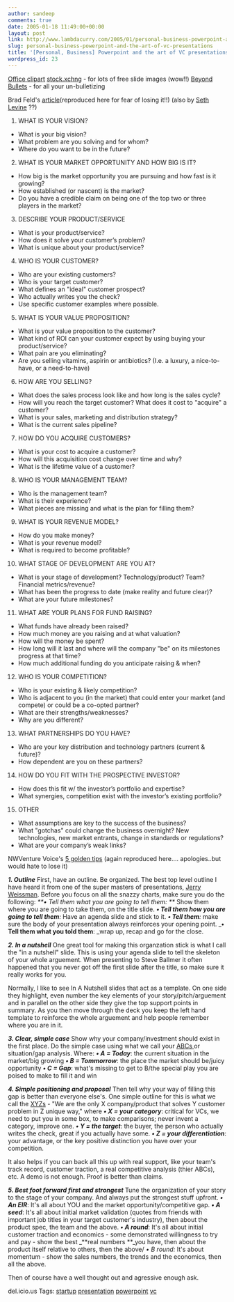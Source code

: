 ```yaml
---
author: sandeep
comments: true
date: 2005-01-18 11:49:00+00:00
layout: post
link: http://www.lambdacurry.com/2005/01/personal-business-powerpoint-and-the-art-of-vc-presentations/
slug: personal-business-powerpoint-and-the-art-of-vc-presentations
title: '[Personal, Business] Powerpoint and the art of VC presentations'
wordpress_id: 23
---
```


[Office clipart](http://office.microsoft.com/clipart/default.aspx?lc=en-us)
[stock.xchng](http://www.sxc.hu/index.phtml) - for lots of free slide images (wow!!)
[Beyond Bullets](http://www.beyondbullets.com/) - for all your un-bulletizing


Brad Feld's [article](http://www.feld.com/blog/archives/2004/06/the_torturous_w.html)(reproduced here for fear of losing it!!)  (also by [Seth Levine](http://sethlevine.typepad.com/vc_adventure/2005/01/putting_togethe.html) ??)






  

1) WHAT IS YOUR VISION?
- What is your big vision?
- What problem are you solving and for whom?
- Where do you want to be in the future?

2) WHAT IS YOUR MARKET OPPORTUNITY AND HOW BIG IS IT?
- How big is the market opportunity you are pursuing and how fast is it growing?
- How established (or nascent) is the market?
- Do you have a credible claim on being one of the top two or three players in the market?

3) DESCRIBE YOUR PRODUCT/SERVICE
- What is your product/service?
- How does it solve your customer’s problem?
- What is unique about your product/service?

4) WHO IS YOUR CUSTOMER?
- Who are your existing customers?
- Who is your target customer?
- What defines an "ideal" customer prospect?
- Who actually writes you the check?
- Use specific customer examples where possible.

5) WHAT IS YOUR VALUE PROPOSITION?
- What is your value proposition to the customer?
- What kind of ROI can your customer expect by using buying your product/service?
- What pain are you eliminating?
- Are you selling vitamins, aspirin or antibiotics? (I.e. a luxury, a nice-to-have, or a need-to-have)

6) HOW ARE YOU SELLING?
- What does the sales process look like and how long is the sales cycle?
- How will you reach the target customer? What does it cost to "acquire" a customer?
- What is your sales, marketing and distribution strategy?
- What is the current sales pipeline?

7) HOW DO YOU ACQUIRE CUSTOMERS?
- What is your cost to acquire a customer?
- How will this acquisition cost change over time and why?
- What is the lifetime value of a customer?

8) WHO IS YOUR MANAGEMENT TEAM?
- Who is the management team?
- What is their experience?
- What pieces are missing and what is the plan for filling them?

9) WHAT IS YOUR REVENUE MODEL?
- How do you make money?
- What is your revenue model?
- What is required to become profitable?

10) WHAT STAGE OF DEVELOPMENT ARE YOU AT?
- What is your stage of development? Technology/product? Team? Financial metrics/revenue?
- What has been the progress to date (make reality and future clear)?
- What are your future milestones?

11) WHAT ARE YOUR PLANS FOR FUND RAISING?
- What funds have already been raised?
- How much money are you raising and at what valuation?
- How will the money be spent?
- How long will it last and where will the company "be" on its milestones progress at that time?
- How much additional funding do you anticipate raising & when?

12) WHO IS YOUR COMPETITION?
- Who is your existing & likely competition?
- Who is adjacent to you (in the market) that could enter your market (and compete) or could be a co-opted partner?
- What are their strengths/weaknesses?
- Why are you different?

13) WHAT PARTNERSHIPS DO YOU HAVE?
- Who are your key distribution and technology partners (current & future)?
- How dependent are you on these partners?

14) HOW DO YOU FIT WITH THE PROSPECTIVE INVESTOR?
- How does this fit w/ the investor’s portfolio and expertise?
- What synergies, competition exist with the investor’s existing portfolio?

15) OTHER
- What assumptions are key to the success of the business?
- What "gotchas" could change the business overnight? New technologies, new market entrants, change in standards or regulations?
- What are your company’s weak links?


NWVenture Voice's [5 golden tips](http://www.nwventurevoice.com/archives/2004/09/vc_pitch_tips.html) (again reproduced here.... apologies..but would hate to lose it)


**_1. Outline_**
First, have an outline. Be organized. The best top level outline I have heard it from one of the super masters of presentations, [Jerry Weissman](http://marketingplaybook.com/2004/05/14/the_master_of_point_b.html). Before you focus on all the snazzy charts, make sure you do the following:
_**• Tell them what you are going to tell them: **_ Show them where you are going to take them, on the title slide.
_**• Tell them how you are going to tell them**:_ Have an agenda slide and stick to it.
_**• Tell them**:_ make sure the body of your presentation always reinforces your opening point.
_**• Tell them what you told them**: _wrap up, recap and go for the close.

  

_**2. In a nutshell**_
One great tool for making this organzation stick is what I call the "in a nutshell" slide. This is using your agenda slide to tell the skeleton of your whole arguement. When presenting to Steve Ballmer it often happened that you never got off the first slide after the title, so make sure it really works for you. 

  

Normally, I like to see In A Nutshell slides that act as a template. On one side they highlight, even number the key elements of your story/pitch/arguement and in parallel on the other side they give the top support points in summary. As you then move through the deck you keep the left hand template to reinforce the whole arguement and help people remember where you are in it. 

  

_**3. Clear, simple case**_
Show why your company/investment should exist in the first place.  Do the simple case using what we call your [ABCs ](http://marketingplaybook.com/000942.html)or situation/gap analysis.  Where:
_**• A = Today**_: the current situation in the market/big growing
_**• B = Tommorrow**_: the place the market should be/juicy opportunity
_**• C = Gap**_: what's missing to get to B/the special play you are poised to make to fill it and win

  

_**4. Simple positioning and proposal**_
Then tell why your way of filling this gap is better than everyone else's.  One simple outline for this is what we call the [XYZs](http://marketingplaybook.com/2004/05/14/positioning_xyzs.html) - "We are the only X company/product that solves Y customer problem in Z unique way," where
_**• X = your category**_: critical for VCs, we need to put you in some box, to make comparisons; never invent a category, improve one.
_**• Y = the target**_: the buyer, the person who actually writes the check, great if you actually have some.
_**• Z = your differentiation**_: your advantage, or the key positive distinction you have over your competition.

  

It also helps if you can back all this up with real support, like your team's track record, customer traction, a real competitive analysis (thier ABCs), etc. A demo is not enough. Proof is better than claims.

  

_**5. Best foot forward first and strongest**_
Tune the organization of your story to the stage of your company.  And always put the strongest stuff upfront.
_**• An EIR**_: It's all about YOU and the market opportunity/competitive gap.
_**• A seed**_: It's all about initial market validation (quotes from friends with important job titles in your target customer's industry), then about the product spec, the team and the above.
_**• A round**_: It's all about initial customer traction and economics - some demonstrated willingness to try and pay - show the best _**real numbers **_you have, then about the product itself relative to others, then the above/
_• B round:_ It's about momentum - show the sales numbers, the trends and the economics, then all the above.

  

Then of course have a well thought out and agressive enough ask.  

   



del.icio.us Tags: [startup](http://del.icio.us/sss8ue/startup) [presentation](http://del.icio.us/sss8ue/presentation) [powerpoint](http://del.icio.us/sss8ue/powerpoint) [vc](http://del.icio.us/sss8ue/vc)
